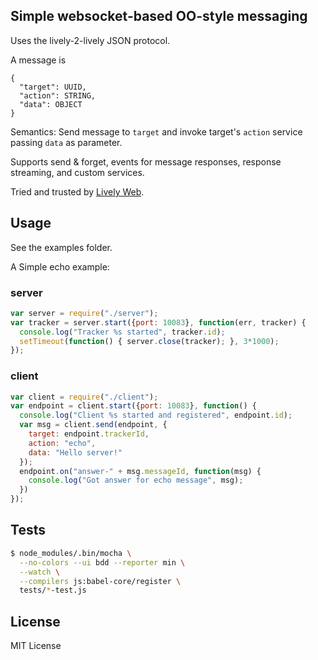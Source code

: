 ## Simple websocket-based OO-style messaging

Uses the lively-2-lively JSON protocol.

A message is

```
{
  "target": UUID,
  "action": STRING,
  "data": OBJECT
}
```

Semantics: Send message to `target` and invoke target's `action` service
passing `data` as parameter.

Supports send & forget, events for message responses, response streaming, and custom services.

Tried and trusted by [Lively Web](http://lively-web.org).

## Usage

See the examples folder.

A Simple echo example:

### server

```js
var server = require("./server");
var tracker = server.start({port: 10083}, function(err, tracker) {
  console.log("Tracker %s started", tracker.id);
  setTimeout(function() { server.close(tracker); }, 3*1000);
});
```

### client

```js
var client = require("./client");
var endpoint = client.start({port: 10083}, function() {
  console.log("Client %s started and registered", endpoint.id);
  var msg = client.send(endpoint, {
    target: endpoint.trackerId,
    action: "echo",
    data: "Hello server!"
  });
  endpoint.on("answer-" + msg.messageId, function(msg) {
    console.log("Got answer for echo message", msg);
  })
});
```

## Tests

```sh
$ node_modules/.bin/mocha \
  --no-colors --ui bdd --reporter min \
  --watch \
  --compilers js:babel-core/register \
  tests/*-test.js
```

## License

MIT License
